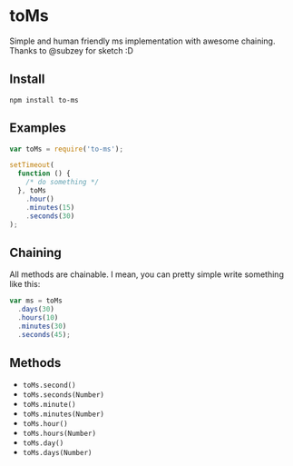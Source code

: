 # toMs

Simple and human friendly ms implementation with awesome chaining. Thanks to @subzey for sketch :D

## Install

```
npm install to-ms
```

## Examples

```js
var toMs = require('to-ms');

setTimeout(
  function () {
    /* do something */
  }, toMs
    .hour()
    .minutes(15)
    .seconds(30)
);
```

## Chaining

All methods are chainable. I mean, you can pretty simple write something like this:

```js
var ms = toMs
  .days(30)
  .hours(10)
  .minutes(30)
  .seconds(45);
```

## Methods

- `toMs.second()`
- `toMs.seconds(Number)`
- `toMs.minute()`
- `toMs.minutes(Number)`
- `toMs.hour()`
- `toMs.hours(Number)`
- `toMs.day()`
- `toMs.days(Number)`
